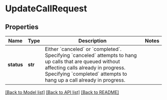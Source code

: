 # UpdateCallRequest

## Properties
Name | Type | Description | Notes
------------ | ------------- | ------------- | -------------
**status** | **str** | Either &#x60;canceled&#x60; or &#x60;completed&#x60;.  Specifying &#x60;canceled&#x60; attempts to hang up calls that are queued without affecting calls already in progress. Specifying &#x60;completed&#x60; attempts to hang up a call already in progress. | 

[[Back to Model list]](../README.md#documentation-for-models) [[Back to API list]](../README.md#documentation-for-api-endpoints) [[Back to README]](../README.md)


